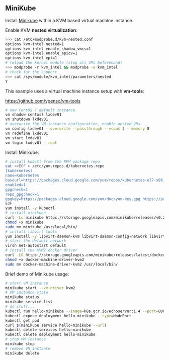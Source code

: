 ## MiniKube

Install [Minikube][minikube] within a KVM based virtual machine instance.

[minikube]: https://kubernetes.io/docs/getting-started-guides/minikube/

Enable KVM **nested virtualization**:

```bash
>>> cat /etc/modprobe.d/kvm-nested.conf
options kvm-intel nested=1
options kvm-intel enable_shadow_vmcs=1
options kvm-intel enable_apicv=1
options kvm-intel ept=1
# reload the kernel module (stop all VMs beforehand)
>>> modprobe -r kvm_intel && modprobe -a kvm_intel
# check for the support
>>> cat /sys/module/kvm_intel/parameters/nested
Y
```

This example uses a virtual machine instance setup with **vm-tools**:

<https://github.com/vpenso/vm-tools>

```bash
# new CentOS 7 default instance 
vm shadow centos7 lxdev01
vm shutdown lxdev01
# overwrite the VM instance configuration, enable nested VMs 
vm config lxdev01 --overwrite --passthrough --vcpus 2 --memory 8
vm redefine lxdev01
vm start lxdev01
vm login lxdev01 --root
```

Install Minikube:

```bash
# install kubctl from the RPM package repo
cat <<EOF > /etc/yum.repos.d/kubernetes.repo
[kubernetes]
name=Kubernetes
baseurl=https://packages.cloud.google.com/yum/repos/kubernetes-el7-x86_64
enabled=1
gpgcheck=1
repo_gpgcheck=1
gpgkey=https://packages.cloud.google.com/yum/doc/yum-key.gpg https://packages.cloud.google.com/yum/doc/rpm-package-key.gpg
EOF
yum install -y kubectl
# install minikube
curl -Lo minikube https://storage.googleapis.com/minikube/releases/v0.27.0/minikube-linux-amd64 
chmod +x minikube 
sudo mv minikube /usr/local/bin/
# install libvirt tools
yum install -y libvirt-daemon-kvm libvirt-daemon-config-network libvirt-client qemu-kvm
# start the default network
virsh net-autostart default
# install the KVM2 docker driver 
curl -LO https://storage.googleapis.com/minikube/releases/latest/docker-machine-driver-kvm2 
chmod +x docker-machine-driver-kvm2
sudo mv docker-machine-driver-kvm2 /usr/local/bin/
```

Brief demo of Minikube usage:

```bash
# start VM instance
minikube start --vm-driver kvm2
# VM instance state
minikube status
minikube service list
# do stuff...
kubectl run hello-minikube --image=k8s.gcr.io/echoserver:1.4 --port=8080
kubectl expose deployment hello-minikube --type=NodePort
kubectl get pod
curl $(minikube service hello-minikube --url)
kubectl delete services hello-minikube
kubectl delete deployment hello-minikube
# stop VM instance
minikube stop
# remove VM instance
minikube delete
```

